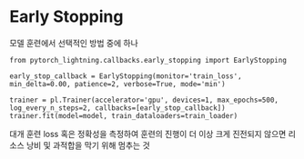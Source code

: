 # Early Stopping
모델 훈련에서 선택적인 방법 중에 하나

```
from pytorch_lightning.callbacks.early_stopping import EarlyStopping

early_stop_callback = EarlyStopping(monitor='train_loss', min_delta=0.00, patience=2, verbose=True, mode='min')

trainer = pl.Trainer(accelerator='gpu', devices=1, max_epochs=500, log_every_n_steps=2, callbacks=[early_stop_callback])
trainer.fit(model=model, train_dataloaders=train_loader)
```

대개 훈련 loss 혹은 정확성을 측정하여 훈련의 진행이 더 이상 크게 진전되지 않으면 리소스 낭비 및 과적합을 막기 위해 멈추는 것

